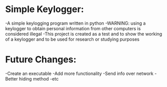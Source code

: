 # Simple Keylogger:
-A simple keylogging program written in python
-WARNING: using a keylogger to obtain personal information from other computers is considered illegal
-This project is created as a test and to show the working of a keylogger and to be used for research or studying purposes

# Future Changes: 
-Create an executable
-Add more functionality
-Send info over network
-Better hiding method
-etc
